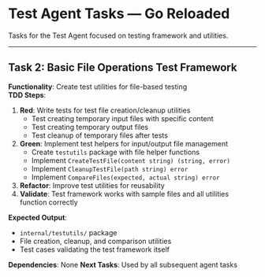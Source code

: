 # Test Agent Tasks — Go Reloaded

Tasks for the Test Agent focused on testing framework and utilities.

---

## Task 2: Basic File Operations Test Framework
**Functionality**: Create test utilities for file-based testing  
**TDD Steps**:
1. **Red**: Write tests for test file creation/cleanup utilities
   - Test creating temporary input files with specific content
   - Test creating temporary output files
   - Test cleanup of temporary files after tests
2. **Green**: Implement test helpers for input/output file management
   - Create `testutils` package with file helper functions
   - Implement `CreateTestFile(content string) (string, error)`
   - Implement `CleanupTestFile(path string) error`
   - Implement `CompareFiles(expected, actual string) error`
3. **Refactor**: Improve test utilities for reusability
4. **Validate**: Test framework works with sample files and all utilities function correctly

**Expected Output**:
- `internal/testutils/` package
- File creation, cleanup, and comparison utilities
- Test cases validating the test framework itself

**Dependencies**: None
**Next Tasks**: Used by all subsequent agent tasks